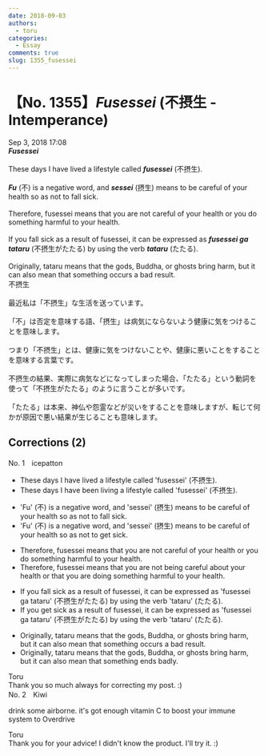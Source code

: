 ```yaml
---
date: 2018-09-03
authors:
  - toru
categories:
  - Essay
comments: true
slug: 1355_fusessei
---
```


# 【No. 1355】<strong><em>Fusessei</strong></em> (不摂生 - Intemperance)
<div class="date">Sep 3, 2018 17:08</div>
<div id="post"><div id="body_show_ori">
<strong><em>Fusessei</strong></em><br/><br/>These days I have lived a lifestyle called <strong><em>fusessei</em></strong> (不摂生).<br/><br/><strong><em>Fu</em></strong> (不) is a negative word, and <strong><em>sessei</em></strong> (摂生) means to be careful of your health so as not to fall sick.<br/><br/>Therefore, fusessei means that you are not careful of your health or you do something harmful to your health.<br/><br/>If you fall sick as a result of fusessei, it can be expressed as <strong><em>fusessei ga tataru</em></strong> (不摂生がたたる) by using the verb <strong><em>tataru</em></strong> (たたる).<br/><br/>Originally, tataru means that the gods, Buddha, or ghosts bring harm, but it can also mean that something occurs a bad result.
</div></div>

<!-- more -->

<div id="post_ja"><div id="body_show_mo">
不摂生<br/><br/>最近私は「不摂生」な生活を送っています。<br/><br/>「不」は否定を意味する語、「摂生」は病気にならないよう健康に気をつけることを意味します。<br/><br/>つまり「不摂生」とは、健康に気をつけないことや、健康に悪いことをすることを意味する言葉です。<br/><br/>不摂生の結果、実際に病気などになってしまった場合、「たたる」という動詞を使って「不摂生がたたる」のように言うことが多いです。<br/><br/>「たたる」は本来、神仏や怨霊などが災いをすることを意味しますが、転じて何かが原因で悪い結果が生じることも意味します。
</div></div>

## Corrections (2)
<div id="block"><div class="first_name"> No. 1　<span class="just_name">icepatton</span></div><div id="block2">
<ul class="correction_field">
<li class="incorrect">These days I have lived a lifestyle called 'fusessei' (不摂生).</li>
<li class="corrected correct">
These days I have <span class="f_blue">been living </span>a lifestyle called 'fusessei' (不摂生).
</li>
</ul>
<ul class="correction_field">
<li class="incorrect">'Fu' (不) is a negative word, and 'sessei' (摂生) means to be careful of your health so as not to fall sick.</li>
<li class="corrected correct">
'Fu' (不) is a negative word, and 'sessei' (摂生) means to be careful of your health so as not to <span class="f_blue">get </span>sick.
</li>
</ul>
<ul class="correction_field">
<li class="incorrect">Therefore, fusessei means that you are not careful of your health or you do something harmful to your health.</li>
<li class="corrected correct">
Therefore, fusessei means that you are not <span class="f_blue">being </span>careful <span class="f_blue">about </span>your health or <span class="f_blue">that </span>you <span class="f_blue">are </span>do<span class="f_blue">ing</span> something harmful to your health.
</li>
</ul>
<ul class="correction_field">
<li class="incorrect">If you fall sick as a result of fusessei, it can be expressed as 'fusessei ga tataru' (不摂生がたたる) by using the verb 'tataru' (たたる).</li>
<li class="corrected correct">
If you <span class="f_blue">get </span>sick as a result of fusessei, it can be expressed as 'fusessei ga tataru' (不摂生がたたる) by using the verb 'tataru' (たたる).
</li>
</ul>
<ul class="correction_field">
<li class="incorrect">Originally, tataru means that the gods, Buddha, or ghosts bring harm, but it can also mean that something occurs a bad result.</li>
<li class="corrected correct">
Originally, tataru means that the gods, Buddha, or ghosts bring harm, but it can also mean that something <span class="f_blue">ends badly</span>.
</li>
</ul>
</div><div class="name"><span class="just_name">Toru</span><br>
Thank you so much always for correcting my post. :)
</div>
</div>
<div id="block"><div class="first_name"> No. 2　<span class="just_name">Kiwi</span></div><div id="block2">
<p class="comment_small">
 drink some airborne.  it's got enough vitamin C to boost your immune system to Overdrive
</p>

</div><div class="name"><span class="just_name">Toru</span><br>
Thank you for your advice! I didn't know the product. I'll try it. :)
</div>
</div>
